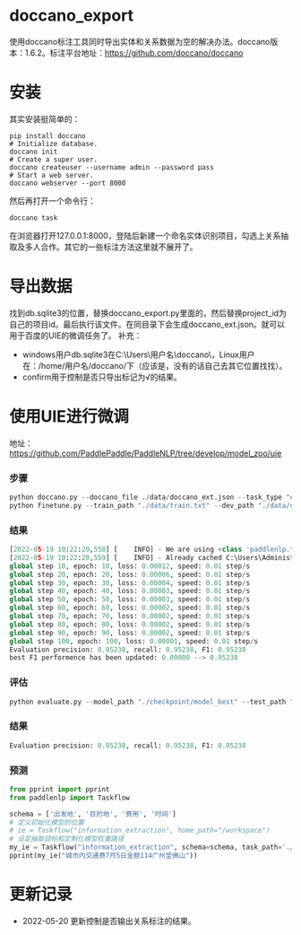 # doccano_export
使用doccano标注工具同时导出实体和关系数据为空的解决办法。doccano版本：1.6.2。标注平台地址：https://github.com/doccano/doccano

# 安装
其实安装挺简单的：
```shell
pip install doccano
# Initialize database.
doccano init
# Create a super user.
doccano createuser --username admin --password pass
# Start a web server.
doccano webserver --port 8000
```
然后再打开一个命令行：
```shell
doccano task
```
在浏览器打开127.0.0.1:8000，登陆后新建一个命名实体识别项目，勾选上关系抽取及多人合作。其它的一些标注方法这里就不展开了。

# 导出数据
找到db.sqlite3的位置，替换doccano_export.py里面的，然后替换project_id为自己的项目id。最后执行该文件。在同目录下会生成doccano_ext.json。就可以用于百度的UIE的微调任务了。
补充：
- windows用户db.sqlite3在C:\Users\用户名\doccano\，Linux用户在：/home/用户名/doccano/下（应该是，没有的话自己去其它位置找找）。
- confirm用于控制是否只导出标记为√的结果。

# 使用UIE进行微调
地址：https://github.com/PaddlePaddle/PaddleNLP/tree/develop/model_zoo/uie
### 步骤
```python
python doccano.py --doccano_file ./data/doccano_ext.json --task_type "ext" --save_dir ./data --splits 0.1 0.9 0
python finetune.py --train_path "./data/train.txt" --dev_path "./data/dev.txt" --save_dir "./checkpoint" --learning_rate 1e-5 --batch_size 16 --max_seq_len 512 --num_epochs 100 --model "uie-base" --seed 1000 --logging_steps 10 --valid_steps 100 --device "cpu"
```
### 结果
```python
[2022-05-19 10:22:20,558] [    INFO] - We are using <class 'paddlenlp.transformers.ernie.tokenizer.ErnieTokenizer'> to load 'ernie-3.0-base-zh'.
[2022-05-19 10:22:20,559] [    INFO] - Already cached C:\Users\Administrator\.paddlenlp\models\ernie-3.0-base-zh\ernie_3.0_base_zh_vocab.txt
global step 10, epoch: 10, loss: 0.00012, speed: 0.01 step/s
global step 20, epoch: 20, loss: 0.00006, speed: 0.01 step/s
global step 30, epoch: 30, loss: 0.00004, speed: 0.01 step/s
global step 40, epoch: 40, loss: 0.00003, speed: 0.01 step/s
global step 50, epoch: 50, loss: 0.00003, speed: 0.01 step/s
global step 60, epoch: 60, loss: 0.00002, speed: 0.01 step/s
global step 70, epoch: 70, loss: 0.00002, speed: 0.01 step/s
global step 80, epoch: 80, loss: 0.00002, speed: 0.01 step/s
global step 90, epoch: 90, loss: 0.00002, speed: 0.01 step/s
global step 100, epoch: 100, loss: 0.00001, speed: 0.01 step/s
Evaluation precision: 0.95238, recall: 0.95238, F1: 0.95238
best F1 performence has been updated: 0.00000 --> 0.95238
```
### 评估
```python
python evaluate.py --model_path "./checkpoint/model_best" --test_path "./data/dev.txt"  --batch_size 16 --max_seq_len 512
```
### 结果
```python
Evaluation precision: 0.95238, recall: 0.95238, F1: 0.95238
```
### 预测
```python
from pprint import pprint
from paddlenlp import Taskflow

schema = ['出发地', '目的地', '费用', '时间']
# 定义初始化模型的位置
# ie = Taskflow("information_extraction", home_path="/workspace")
# 设定抽取目标和定制化模型权重路径
my_ie = Taskflow("information_extraction", schema=schema, task_path='./checkpoint/model_best')
pprint(my_ie("城市内交通费7月5日金额114广州至佛山"))
```
# 更新记录
- 2022-05-20 更新控制是否输出关系标注的结果。
